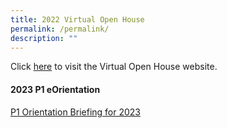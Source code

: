 ```yaml
---
title: 2022 Virtual Open House
permalink: /permalink/
description: ""
---
```

Click [here](https://oasis828716.wixsite.com/oasisopenhouse2022) to visit the Virtual Open House website.

#### 2023 P1 eOrientation
[P1 Orientation Briefing for 2023](/files/2022-P1-Orientation-Briefing.pdf)
